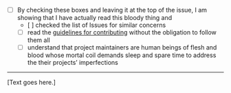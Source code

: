 - [ ] By checking these boxes and leaving it at the top of the issue, I am showing that I have actually read this bloody thing and
     - [ ] checked the list of Issues for similar concerns
     - [ ] read the [guidelines for contributing][] without the obligation to follow them all
     - [ ] understand that project maintainers are human beings of flesh and blood whose mortal coil demands sleep and spare time to address the their projects’ imperfections

* * * *

[Text goes here.]


[guidelines for contributing]: https://github.com/ndarville/style/blob/master/CONTRIBUTING.md
